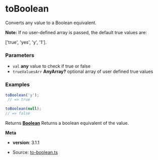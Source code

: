 <!-- Generated by documentation.js. Update this documentation by updating the source code. -->

# toBoolean

Converts any value to a Boolean equivalent.

**Note:** If no user-defined array is passed, the default true values are:

\['true', 'yes', 'y', '1'].

### Parameters

*   `val` **any** value to check if true or false
*   `trueValuesArr` **AnyArray?** optional array of user defined true values

### Examples

```javascript
toBoolean('y');
 // => true

toBoolean(null);
// => false
```

Returns **[Boolean][1]** Returns a boolean equivalent of the value.

**Meta**

*   **version**: 3.1.1

[1]: https://developer.mozilla.org/docs/Web/JavaScript/Reference/Global_Objects/Boolean


* Source: [to-boolean.ts](https://github.com/iamdevlinph/common-utils-pkg/blob/main/src/to-boolean/to-boolean.ts#L24-L39)
